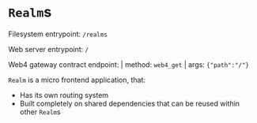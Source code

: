 # `Realm`s

Filesystem entrypoint: `/realms`

Web server entrypoint: `/`

Web4 gateway contract endpoint:
| method: `web4_get`
| args: `{"path":"/"}`

`Realm` is a micro frontend application, that:

- Has its own routing system
- Built completely on shared dependencies that can be reused within other `Realm`s
